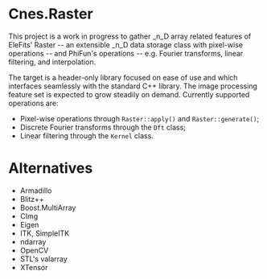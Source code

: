 # Cnes.Raster

This project is a work in progress to gather _n_D array related features
of EleFits' Raster -- an extensible _n_D data storage class with pixel-wise operations --
and PhiFun's operations -- e.g. Fourier transforms, linear filtering, and interpolation.

The target is a header-only library focused on ease of use
and which interfaces seamlessly with the standard C++ library.
The image processing feature set is expected to grow steadily on demand.
Currently supported operations are:

* Pixel-wise operations through `Raster::apply()` and `Raster::generate()`;
* Discrete Fourier transforms through the `Dft` class;
* Linear filtering through the `Kernel` class.

# Alternatives

* Armadillo
* Blitz++
* Boost.MultiArray
* CImg
* Eigen
* ITK, SimpleITK
* ndarray
* OpenCV
* STL's valarray
* XTensor
